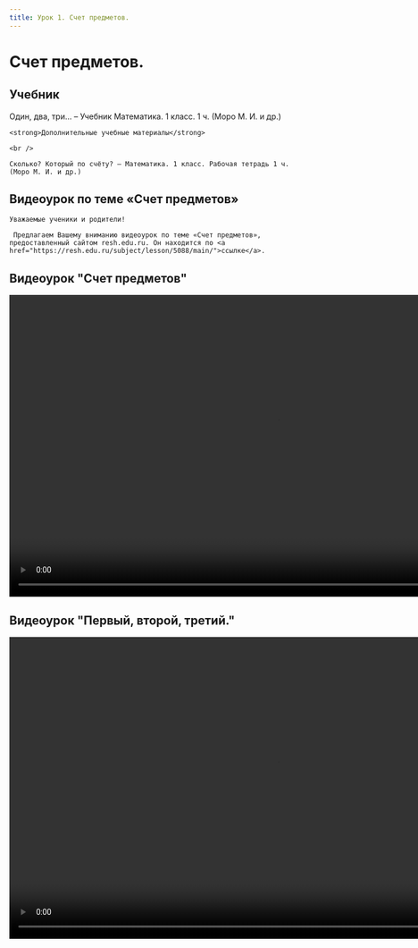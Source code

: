 ```yaml
---
title: Урок 1. Счет предметов.
---
```


# Счет предметов.

## Учебник

Один, два, три... – Учебник Математика. 1 класс. 1 ч. (Моро М. И. и др.)

<p>
	<strong>Дополнительные учебные материалы</strong> 
</p>
<p>
	<br /> 
</p>
<p>
	Сколько? Который по счёту? – Математика. 1 класс. Рабочая тетрадь 1 ч. (Моро М. И. и др.)
</p>

## Видеоурок по теме «Счет предметов»

<p>
	Уважаемые ученики и родители!  
</p>
<p>
	 Предлагаем Вашему вниманию видеоурок по теме «Счет предметов», предоставленный сайтом resh.edu.ru. Он находится по <a href="https://resh.edu.ru/subject/lesson/5088/main/">ссылке</a>.
</p>

## Видеоурок	"Счет предметов"


<video width="960" height="540" controls>
  <source src="https://vod-progressive.akamaized.net/exp=1667466152~acl=%2Fvimeo-prod-skyfire-std-us%2F01%2F3768%2F22%2F568842752%2F2689095360.mp4~hmac=dfb542b29b019f62c9bd2ac2b08c51c595c629ac97a5d09b5affbf7c0c0a978e/vimeo-prod-skyfire-std-us/01/3768/22/568842752/2689095360.mp4" type="video/mp4">
Your browser does not support the video tag.
</video>


## Видеоурок	"Первый, второй, третий."


<video width="960" height="540" controls>
  <source src="https://vod-progressive.akamaized.net/exp=1667466152~acl=%2Fvimeo-prod-skyfire-std-us%2F01%2F435%2F23%2F577178725%2F2726263524.mp4~hmac=8b9d70adf8df608d8dd8815d50c51b3bd49ec0604f092e6378c1a358e368daba/vimeo-prod-skyfire-std-us/01/435/23/577178725/2726263524.mp4" type="video/mp4">
Your browser does not support the video tag.
</video>
